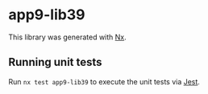 # app9-lib39

This library was generated with [Nx](https://nx.dev).

## Running unit tests

Run `nx test app9-lib39` to execute the unit tests via [Jest](https://jestjs.io).
